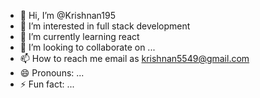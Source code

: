 - 👋 Hi, I’m @Krishnan195
- 👀 I’m interested in full stack development
- 🌱 I’m currently learning react
- 💞️ I’m looking to collaborate on ...
- 📫 How to reach me email as krishnan5549@gmail.com
- 😄 Pronouns: ...
- ⚡ Fun fact: ...

<!---
Krishnan195/Krishnan195 is a ✨ special ✨ repository because its `README.md` (this file) appears on your GitHub profile.
You can click the Preview link to take a look at your changes.
--->
